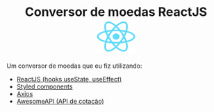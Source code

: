 <h1 align="center">
  Conversor de moedas ReactJS
  <img align="center" alt="React" height="80" width="90" src="https://raw.githubusercontent.com/devicons/devicon/master/icons/react/react-original.svg" />
</h1>

<p>Um conversor de moedas que eu fiz utilizando:<p>
<ul>
  <li>
    <a href="https://react.dev/">ReactJS (hooks useState, useEffect)</a>
  </li>
  <li>
    <a href="https://styled-components.com/">Styled components</a>
  </li>
  <li>
    <a href="https://axios-http.com/">Axios</a>
  </li>
  <li>
    <a href="https://docs.awesomeapi.com.br/api-de-moedas">AwesomeAPI (API de cotação)</a>
  </li>
</ul>
